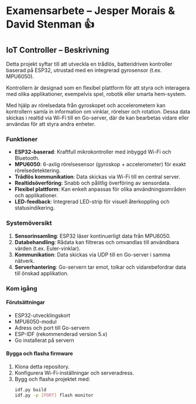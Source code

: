 # Examensarbete – Jesper Morais & David Stenman 👍

## IoT Controller – **Beskrivning**

Detta projekt syftar till att utveckla en trådlös, batteridriven kontroller baserad på ESP32, utrustad med en integrerad gyrosensor (t.ex. MPU6050).

Kontrollern är designad som en flexibel plattform för att styra och interagera med olika applikationer, exempelvis spel, robotik eller smarta hem-system.

Med hjälp av rörelsedata från gyroskopet och accelerometern kan kontrollern samla in information om vinklar, rörelser och rotation. Dessa data skickas i realtid via Wi-Fi till en Go-server, där de kan bearbetas vidare eller användas för att styra andra enheter.

### Funktioner

- **ESP32-baserad**: Kraftfull mikrokontroller med inbyggd Wi-Fi och Bluetooth.
- **MPU6050**: 6-axlig rörelsesensor (gyroskop + accelerometer) för exakt rörelsedetektering.
- **Trådlös kommunikation**: Data skickas via Wi-Fi till en central server.
- **Realtidsöverföring**: Snabb och pålitlig överföring av sensordata.
- **Flexibel plattform**: Kan enkelt anpassas för olika användningsområden och applikationer.
- **LED-feedback**: Integrerad LED-strip för visuell återkoppling och statusindikering.

### Systemöversikt

1. **Sensorinsamling**: ESP32 läser kontinuerligt data från MPU6050.
2. **Databehandling**: Rådata kan filtreras och omvandlas till användbara värden (t.ex. Euler-vinklar).
3. **Kommunikation**: Data skickas via UDP till en Go-server i samma nätverk.
4. **Serverhantering**: Go-servern tar emot, tolkar och vidarebefordrar data till önskad applikation.

### Kom igång

#### Förutsättningar

- ESP32-utvecklingskort
- MPU6050-modul
- Adress och port till Go-servern
- ESP-IDF (rekommenderad version 5.x)
- Go installerat på servern

#### Bygga och flasha firmware

1. Klona detta repository.
2. Konfigurera Wi-Fi-inställningar och serveradress.
3. Bygg och flasha projektet med:
   ```sh
   idf.py build
   idf.py -p [PORT] flash monitor
   ```